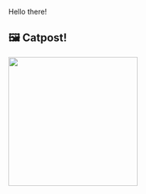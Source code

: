 Hello there!



## 🖼️ Catpost!

<sub>
    <img src="https://cdn2.thecatapi.com/images/68c.gif" height="256">
</sub>

